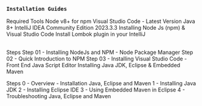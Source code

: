 ###  `Installation Guides`


Required Tools
Node v8+ for npm
Visual Studio Code - Latest Version
Java 8+
 IntelliJ IDEA Community Edition 2023.3.3
Installing Node Js (npm) & Visual Studio Code
Install Lombok plugin in your IntelliJ

<br/>
Steps
Step 01 - Installing NodeJs and NPM - Node Package Manager
Step 02 - Quick Introduction to NPM
Step 03 - Installing Visual Studio Code - Front End Java Script Editor
Installing Java JDK, Eclipse & Embedded Maven

Steps
0 - Overview - Installation Java, Eclipse and Maven
1 - Installing Java JDK
2 - Installing Eclipse IDE
3 - Using Embedded Maven in Eclipse
4 - Troubleshooting Java, Eclipse and Maven
